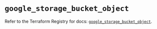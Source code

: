 # `google_storage_bucket_object`

Refer to the Terraform Registry for docs: [`google_storage_bucket_object`](https://registry.terraform.io/providers/hashicorp/google-beta/5.37.0/docs/resources/google_storage_bucket_object).
